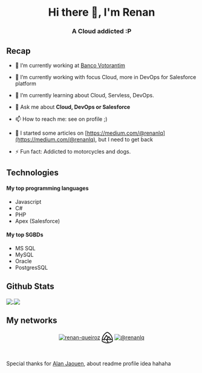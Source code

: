 <h1 align="center">Hi there 👋, I'm Renan</h1>
<h3 align="center">A Cloud addicted :P</h3>

## Recap

- 🏢 I’m currently working at [Banco Votorantim](https://www.bv.com.br/)  
  
- 🔭 I’m currently working with focus Cloud, more in DevOps for Salesforce platform  
  
- 🌱 I’m currently learning about Cloud, Servless, DevOps.  
    
- 💬 Ask me about **Cloud, DevOps or Salesforce**  
  
- 📫 How to reach me: see on profile ;)  
  
- 📝 I started some articles on [https://medium.com/@renanlq](https://medium.com/@renanlq), but I need to get back   
  
- ⚡ Fun fact: Addicted to motorcycles and dogs.  

## Technologies

#### My top programming languages

<p align="left">
  <ul>
    <li>Javascript</li>
    <li>C#</li>
    <li>PHP</li>
    <li>Apex (Salesforce)</li>
  </ul>
</p>

#### My top SGBDs

<p align="left">
  <ul>
    <li>MS SQL</li>
    <li>MySQL</li>
    <li>Oracle</li>
    <li>PostgresSQL</li>
  </ul>
</p>

## Github Stats

<a href="https://github.com/renanlq">
  <img align="center" src="https://github-readme-stats.vercel.app/api?username=renanlq&show_icons=true&hide_border=true&count_private=true&theme=graywhite&include_all_commits=true"/>
</a>
<a href="https://github.com/renanlq">
  <img align="center" src="https://github-readme-stats.vercel.app/api/top-langs/?username=renanlq&count_private=true&hide_border=true&theme=graywhite&layout=compact" />
</a>
</br>

## My networks

<p align="center">
  <a href="https://linkedin.com/in/renanlq" target="blank"><img align="center" src="https://cdn.jsdelivr.net/npm/simple-icons@3.0.1/icons/linkedin.svg" alt="renan-queiroz" height="30" width="30" /></a>
  <a href="https://trailblazer.me/id?uid=renanlq" target="blank"><img align="center" src="https://github.com/alanJaouen/alanJaouen/blob/master/img/trailhead.svg" alt="renanlq" height="30" width="30" /></a>
  <a href="https://medium.com/@renanlq" target="blank"><img align="center" src="https://cdn.jsdelivr.net/npm/simple-icons@3.0.1/icons/medium.svg" alt="@renanlq" height="30" width="30" /></a>
</p>
</br>  
  
Special thanks for [Alan Jaouen](https://github.com/alanJaouen), about readme profile idea hahaha

